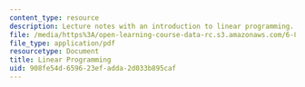 ```yaml
---
content_type: resource
description: Lecture notes with an introduction to linear programming.
file: /media/https%3A/open-learning-course-data-rc.s3.amazonaws.com/6-854j-advanced-algorithms-fall-2008/908fe54d659623efadda2d033b895caf_notes_lp.pdf
file_type: application/pdf
resourcetype: Document
title: Linear Programming
uid: 908fe54d-6596-23ef-adda-2d033b895caf
---
```


